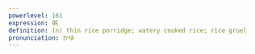 ```yaml
---
powerlevel: 161
expression: 粥
definition: (n) thin rice porridge; watery cooked rice; rice gruel
pronunciation: かゆ
---
```

